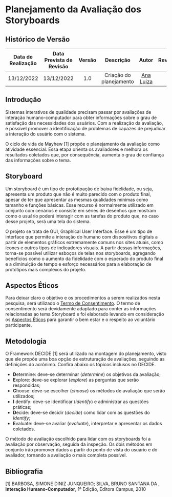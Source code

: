 # Planejamento da Avaliação dos Storyboards

## Histórico de Versão

|Data de Realização|Data Prevista de Revisão|Versão|Descrição|Autor|Revisor|
| :----------: | :------: | :-----------: | :---------: |:---------: | :---------: |
|13/12/2022|13/12/2022|1.0|Criação do planejamento|[Ana Luiza](https://github.com/AnHoff)|-|

## Introdução

Sistemas interativos de qualidade precisam passar por avaliações de interação humano-computador para obter informações sobre o grau de satisfação das necessidades dos usuários. Com a realização da avaliação, é possível promover a identificação de problemas de capazes de prejudicar a interação do usuário com o sistema.

O ciclo de vida de Mayhew [1] propõe o planejamento da avaliação como atividade essencial. Essa etapa orienta os avaliadores e melhora os resultados coletados que, por consequência, aumenta o grau de confiança das informações sobre o tema.

## Storyboard

Um storyboard é um tipo de prototipação de baixa fidelidade, ou seja, apresenta um produto que não é muito parecido com o produto final, apesar de ter que apresentar as mesmas qualidades mínimas como tamanho e funções básicas. Esse recurso é normalmente utilizado em conjunto com cenários e consiste em séries de desenhos que mostram como o usuário poderá interagir com as tarefas do produto que, no caso desse projeto, será uma tela do sistema.

O projeto se trata de GUI, Graphical User Interface. Esse é um tipo de interface que permite a interação do humano com dispositivos digitais a partir de elementos gráficos extremamente comuns nos sites atuais, como ícones e outros tipos de indicadores visuais. A partir dessas informações, torna-se possível utilizar esboços de telas nos storyboards, agregando benefícios como o aumento da fidelidade com o esperado do produto final e a diminuição de tempo e esforço necessários para a elaboração de protótipos mais complexos do projeto.

## Aspectos Éticos

Para deixar claro o objetivo e os procedimentos a serem realizados nesta pesquisa, será utilizado o [Termo de Consentimento](../../Tarefas/ModeloTermoConsentimento.md). O termo de consentimento será devidamente adaptado para conter as informações relacionadas ao tema Storyboard e foi elaborado levando em consideração os [Aspectos Éticos](../../Tarefas/AspectosEticos.md) para garantir o bem estar e o respeito ao voluntário participante.

## Metodologia

O Framework DECIDE [1] será utilizado na montagem do planejamento, visto que ele propõe uma boa opção de estruturação de avaliações, seguindo as definições do acrônimo. Confira abaixo os tópicos inclusos no DECIDE.

* **D**etermine: deve-se determinar (*determine*) os objetivos da avaliação;
* **E**xplore: deve-se explorar (*explore*) as perguntas que serão respondidas;
* **C**hoose: deve-se escolher (*choose*) os métodos de avaliação que serão utilizados;
* **I** dentify: deve-se identificar (*identify*) e administrar as questões práticas;
* **D**ecide: deve-se decidir (*decide*) como lidar com as questões do *Identify*;
* **E**valuate: deve-se avaliar (*evaluate*), interpretar e apresentar os dados coletados.

O método de avaliação escolhido para lidar com os storyboards foi a avaliação por observação, seguida da inspeção. Os dois métodos em conjunto irão promover dados a partir do ponto de vista do usuário e do avaliador, tornando a avaliação o mais completa possível. 

## Bibliografia

[1] BARBOSA, SIMONE DINIZ JUNQUEIRO; SILVA, BRUNO SANTANA DA , **Interação Humano-Computador**, 1ª Edição, Editora Campus, 2010 